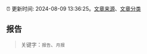 :alarm_clock: 更新时间: 2024-08-09 13:36:25。[文章来源](/README.md)、[文章分类](/TAGS.md)

## 报告


> 关键字：`报告`、`月报`



